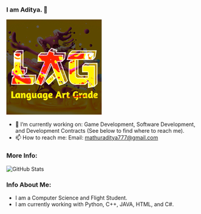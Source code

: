 ### I am Aditya. 👋
![LanguageProfile](https://github.com/Curnal/Curnal/blob/main/b07af048658d1619011d63d69e95c727%20(2).png)

- 🔭 I’m currently working on: Game Development, Software Development, and Development Contracts (See below to find where to reach me).
- 📫 How to reach me: Email: mathuraditya777@gmail.com
  
### More Info:
![GitHub Stats](https://github-readme-stats.vercel.app/api?username=Curnal&theme=dark&count_private=true&show_icons=true)

### Info About Me:
- I am a Computer Science and Flight Student. 
- I am currently working with Python, C++, JAVA, HTML, and C#.

